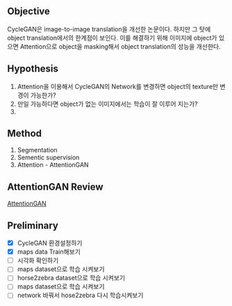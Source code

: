 ## Objective

CycleGAN은 image-to-image translation을 개선한 논문이다. 하지만 그 탓에 object translation에서의 한계점이 보인다. 이를 해결하기 위해 이미지에 object가 있으면 Attention으로 object을 masking해서 object translation의 성능을 개선한다.

## Hypothesis

1. Attention을 이용해서 CycleGAN의 Network를 변경하면 object의 texture만 변경이 가능한가?
2. 만일 가능하다면 object가 없는 이미지에서는 학습이 잘 이루어 지는가?
3. 

## Method

1. Segmentation
2. Sementic supervision
3. Attention - AttentionGAN

## AttentionGAN Review

[AttentionGAN](https://www.notion.so/AttentionGAN-94cc9fb177844d9484714054fc509a46)

## Preliminary

- [x]  CycleGAN 환경설정하기
- [x]  maps data Train해보기
- [ ]  시각화 확인하기
- [ ]  maps dataset으로 학습 시켜보기
- [ ]  horse2zebra dataset으로 학습 시켜보기
- [ ]  maps dataset으로 학습 시켜보기
- [ ]  network 바꿔서 hose2zebra 다시 학습시켜보기